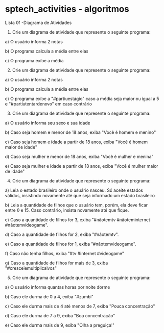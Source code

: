 # sptech_activities - algoritmos


Lista 01 -Diagrama de Atividades


1. Crie um diagrama de atividade que represente o seguinte programa:


a) O usuário informa 2 notas

b) O programa calcula a média entre elas

c) O programa exibe a média



2. Crie um diagrama de atividade que represente o seguinte programa:


a) O usuário informa 2 notas

b) O programa calcula a média entre elas

c) O programa exibe a "#partiuestágio" caso a média seja maior ou igual a 5 e "#partiutentardenovo" em caso contrário



3. Crie um diagrama de atividade que represente o seguinte programa:


a) O usuário informa seu sexo e sua idade

b) Caso seja homem e menor de 18 anos, exiba "Você é homem e menino"

c) Caso seja homem e idade a partir de 18 anos, exiba "Você é homem maior de idade"

d) Caso seja mulher e menor de 18 anos, exiba "Você é mulher e menina"

e) Caso seja mulher e idade a partir de 18 anos, exiba "Você é mulher maior de idade"



4. Crie um diagrama de atividade que represente o seguinte programa:


a) Leia o estado brasileiro onde o usuário nasceu. Só aceite estados válidos, insistindo novamente até que seja informado um estado brasileiro

b) Leia a quantidade de filhos que o usuário tem, porém, ela deve ficar entre 0 e 15. Caso contrário, insista novamente até que fique.

c) Caso a quantidade de filhos for 3, exiba "#nãotemtv  #nãoteminternet #nãotemvideogame".

d) Caso a quantidade de filhos for 2, exiba "#nãotemtv".

e) Caso a quantidade de filhos for 1, exiba "#nãotemvideogame".

f) Caso não tenha filhos, exiba "#tv  #internet  #videogame"

g) Caso a quantidade de filhos for mais de 3, exiba "#cresceiemultiplicaivos"



5. Crie um diagrama de atividade que represente o seguinte programa:


a) O usuário informa quantas horas por noite dorme

b) Caso ele durma de 0 a 4, exiba "#zumbi"

c) Caso ele durma mais de 4 até menos de 7, exiba "Pouca concentração"

d) Caso ele durma de 7 a 9, exiba "Boa concentração"

e) Caso ele durma mais de 9, exiba "Olha a preguiça!"

